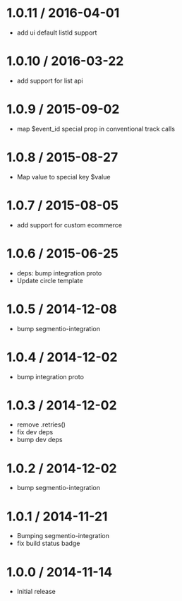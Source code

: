 
1.0.11 / 2016-04-01
===================

  * add ui default listId support

1.0.10 / 2016-03-22
===================

  * add support for list api

1.0.9 / 2015-09-02
==================

  * map $event_id special prop in conventional track calls

1.0.8 / 2015-08-27
==================

  * Map value to special key $value

1.0.7 / 2015-08-05
==================

  * add support for custom ecommerce

1.0.6 / 2015-06-25
==================

  * deps: bump integration proto
  * Update circle template


1.0.5 / 2014-12-08
==================

 * bump segmentio-integration

1.0.4 / 2014-12-02
==================

 * bump integration proto

1.0.3 / 2014-12-02
==================

 * remove .retries()
 * fix dev deps
 * bump dev deps

1.0.2 / 2014-12-02
==================

 * bump segmentio-integration

1.0.1 / 2014-11-21
==================

 * Bumping segmentio-integration
 * fix build status badge

1.0.0 / 2014-11-14
==================

  * Initial release
